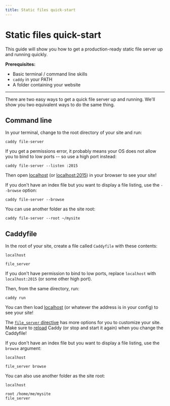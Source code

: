 ```yaml
---
title: Static files quick-start
---
```


# Static files quick-start

This guide will show you how to get a production-ready static file server up and running quickly.

**Prerequisites:**
- Basic terminal / command line skills
- `caddy` in your PATH
- A folder containing your website

---

There are two easy ways to get a quick file server up and running. We'll show you two equivalent ways to do the same thing.

## Command line

In your terminal, change to the root directory of your site and run:

<pre><code class="cmd bash">caddy file-server</code></pre>

If you get a permissions error, it probably means your OS does not allow you to bind to low ports -- so use a high port instead:

<pre><code class="cmd bash">caddy file-server --listen :2015</code></pre>

Then open [localhost](http://localhost) (or [localhost:2015](http://localhost:2015)) in your browser to see your site!

If you don't have an index file but you want to display a file listing, use the `--browse` option:

<pre><code class="cmd bash">caddy file-server --browse</code></pre>

You can use another folder as the site root:

<pre><code class="cmd bash">caddy file-server --root ~/mysite</code></pre>



## Caddyfile

In the root of your site, create a file called `Caddyfile` with these contents:

```
localhost

file_server
```

If you don't have permission to bind to low ports, replace `localhost` with `localhost:2015` (or some other high port).

Then, from the same directory, run:

<pre><code class="cmd bash">caddy run</code></pre>

You can then load [localhost](https://localhost) (or whatever the address is in your config) to see your site!

The [`file_server` directive](/docs/caddyfile/directives/file_server) has more options for you to customize your site. Make sure to [reload](/docs/command-line#caddy-reload) Caddy (or stop and start it again) when you change the Caddyfile!

If you don't have an index file but you want to display a file listing, use the `browse` argument:

```
localhost

file_server browse
```

You can also use another folder as the site root:

```
localhost

root /home/me/mysite
file_server
```

